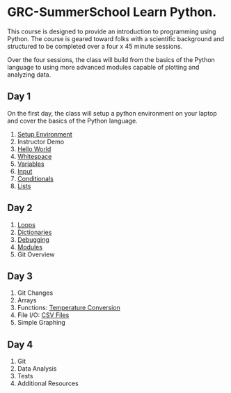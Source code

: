 # GRC-SummerSchool Learn Python.

This course is designed to provide an introduction to programming using Python. The 
course is geared toward folks with a scientific background and structured to be 
completed over a four x 45 minute sessions.

Over the four sessions, the class will build from the basics of the Python
language to using more advanced modules capable of plotting and analyzing 
data.

## Day 1

On the first day, the class will setup a python environment on your laptop
and cover the basics of the Python language.

1. [Setup Environment](Day1/Setup.md)
1. Instructor Demo
1. [Hello World](Day1/HelloWorld.md)
1. [Whitespace](Day1/Whitespace.md)
1. [Variables](Day1/Variables.md)
1. [Input](Day1/Input.md)
1. [Conditionals](Day1/Conditionals.md)
1. [Lists](Day1/Lists.md)

## Day 2

1. [Loops](Day2/Loops.md)
1. [Dictionaries](Day2/Dictionaries.md)
1. [Debugging](Day2/Debugging.md)
1. [Modules](Day2/Modules.md)
1. Git Overview

## Day 3

1. Git Changes
1. Arrays
1. Functions: [Temperature Conversion](Day3/TemperatureConversion.md)
1. File I/O: [CSV Files](Day3/CSVFiles.md)
1. Simple Graphing

## Day 4

1. Git
1. Data Analysis
1. Tests
1. Additional Resources


